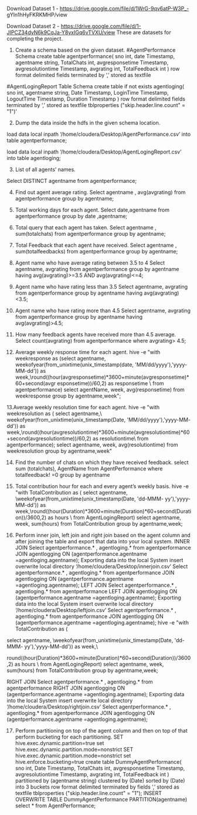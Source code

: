 Download Dataset 1 - https://drive.google.com/file/d/1WrG-9qv6atP-W3P_-
gYln1hHyFKRKMHP/view

Download Dataset 2 - https://drive.google.com/file/d/1-JIPCZ34dyN6k9CqJa-Y8yxIGq6vTVXU/view
These are datasets for completing the project.

1. Create a schema based on the given dataset.
   #AgentPerformance Schema
create table agentperformance(
sno int,
date Timestamp,
agentname string,
TotalChats int,
avgresponsetime Timestamp,
avgresolutiontime Timestamp,
avgrating int,
TotalFeedback int
)
row format delimited fields terminated by ‘,’
stored as textfile

 #AgentLogingReport Table Schema
create table if not exists agentloging(
sno int,
agentname string,
Date Timestamp,
LoginTime Timestamp,
LogoutTime Timestamp,
Duration Timestamp
)
row format delimited fields terminated by ‘,’
stored as textfile
tblproperties ("skip.header.line.count" = "1")'

2. Dump the data inside the hdfs in the given schema location.

load data local inpath ‘/home/cloudera/Desktop/AgentPerformance.csv’ into table
agentperformance;

load data local inpath ‘/home/cloudera/Desktop/AgentLogingReport.csv’ into table agentloging;

3. List of all agents’ names.

Select DISTINCT agentname from agentperformance;

4. Find out agent average rating.
Select agentname , avg(avgrating) from agentperformance group by agentname;

5. Total working days for each agent.
Select date,agentname from agentperformance group by date ,agentname;

6. Total query that each agent has taken.
Select agentname , sum(totalchats) from agentperformance group by agentname;

7. Total Feedback that each agent have received.
Select agentname , sum(totalfeedbacks) from agentperformance group by agentname;

8. Agent name who have average rating between 3.5 to 4
Select agentname, avgrating from agentperformance group by agentname having
avg(avgrating)>=3.5 AND avg(avgrating)<=4;

9. Agent name who have rating less than 3.5
Select agentname, avgrating from agentperformance group by agentname having
avg(avgrating)<3.5;

10. Agent name who have rating more than 4.5
Select agentname, avgrating from agentperformance group by agentname having
avg(avgrating)>4.5;

11. How many feedback agents have received more than 4.5 average.
Select count(avgrating) from agentperformance where avgrating> 4.5;

12. Average weekly response time for each agent.
hive -e "with weekresponse as (select agentname,
weekofyear(from_unixtime(unix_timestamp(date, 'MM/dd/yyyy'),'yyyy-MM-dd')) as
week,\round((hour(avgresponsetime)*3600+minute(avgresponsetime)*60+second(avgr
esponsetime))/60,2) as responsetime \ from agentperformance)
select agentName, week, avg(responsetime) from weekresponse group by
agentname,week";

13.Average weekly resolution time for each agent.
hive -e "with weekresolution as (
select agentname,\ weekofyear(from_unixtime(unix_timestamp(Date, 'MM/dd/yyyy'),'yyyy-MM-
dd')) as week,\round((hour(avgresolutiontime)*3600+minute(avgresolutiontime)*60+second(avgresolutiontime))/60,2) as resolutiontime\ from agentperformance);
select agentname, week, avg(resolutiontime) from weekresolution group by agentname,week"

14. Find the number of chats on which they have received feedback.
select sum (totalchats), AgentName from AgentPerformance where totalfeedback! =0
group by agentname

15. Total contribution hour for each and every agent’s weekly basis.
hive -e "with TotalContribution as (
select agentname, \weekofyear(from_unixtime(unix_timestamp(Date, 'dd-MMM-
yy'),'yyyy-MM-dd')) as week,\round((hour(Duration)*3600+minute(Duration)*60+second(Duration))/3600,2) as
hours \ from AgentLogingReport)
select agentname, week, sum(hours) from TotalContribution group by
agentname,week;

16. Perform inner join, left join and right join based on the agent column and after joining the
table and export that data into your local system.
INNER JOIN
Select agentperformance.* , agentloging.* from agentperformance JOIN agentlogging ON
(agentperformance.agentname =agentloging.agentname);
Exporting data into the local System
insert overwrite local directory ‘/home/cloudera/Desktop/innerjoin.csv’ Select agentperformance.* ,
agentloging.* from agentperformance JOIN agentlogging ON (agentperformance.agentname
=agentloging.agentname);
LEFT JOIN
Select agentperformance.* , agentloging.* from agentperformance LEFT JOIN agentlogging ON
(agentperformance.agentname =agentloging.agentname);
Exporting data into the local System
insert overwrite local directory ‘/home/cloudera/Desktop/leftjoin.csv’ Select agentperformance.* ,
agentloging.* from agentperformance JOIN agentlogging ON (agentperformance.agentname
=agentloging.agentname);
hive -e "with TotalContribution as (

select agentname, \weekofyear(from_unixtime(unix_timestamp(Date, 'dd-MMM-
yy'),'yyyy-MM-dd')) as week,\

round((hour(Duration)*3600+minute(Duration)*60+second(Duration))/3600,2) as
hours \ from AgentLogingReport)
select agentname, week, sum(hours) from TotalContribution group by
agentname,week;

RIGHT JOIN
Select agentperformance.* , agentloging.* from agentperformance RIGHT JOIN agentlogging ON
(agentperformance.agentname =agentloging.agentname);
Exporting data into the local System
insert overwrite local directory ‘/home/cloudera/Desktop/rightjoin.csv’ Select agentperformance.* ,
agentloging.* from agentperformance JOIN agentlogging ON (agentperformance.agentname
=agentloging.agentname);

17. Perform partitioning on top of the agent column and then on top of that perform bucketing for
each partitioning.
SET hive.exec.dynamic.partition=true
set hive.exec.dynamic.partition.mode=nonstrict
SET hive.exec.dynamic.partition.mode=nonstrict
set hive.enforce.bucketing=true
create table DummyAgentPerformance(
sno int,
Date Timestamp,
TotalChats int,
avgresponsetime Timestamp,
avgresolutiontime Timestamp,
avgrating int,
TotalFeedback int
)
partitioned by (agentname string)
clustered by (Date)
sorted by (Date)
into 3 buckets
row format delimited terminated by fields ‘,’
stored as textfile
tblproperties ("skip.header.line.count" = "1");
INSERT OVERWRITE TABLE DummyAgentPerformance PARTITION(agentname) select * from
AgentPerformance;
